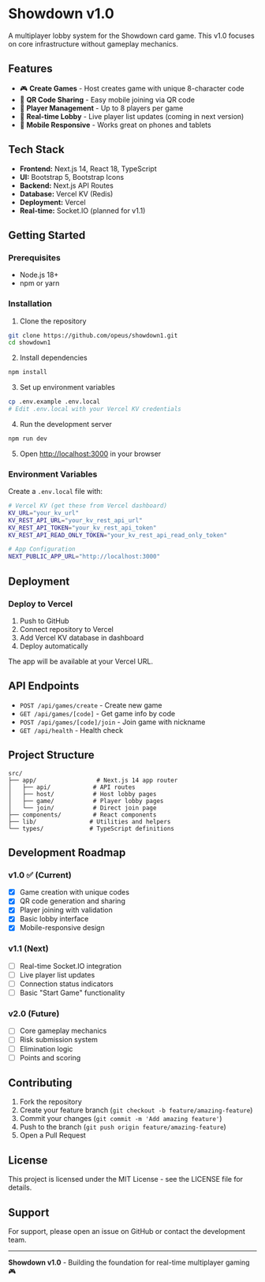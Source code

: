 # Showdown v1.0

A multiplayer lobby system for the Showdown card game. This v1.0 focuses on core infrastructure without gameplay mechanics.

## Features

- 🎮 **Create Games** - Host creates game with unique 8-character code
- 📱 **QR Code Sharing** - Easy mobile joining via QR code
- 👥 **Player Management** - Up to 8 players per game
- 🔄 **Real-time Lobby** - Live player list updates (coming in next version)
- 📱 **Mobile Responsive** - Works great on phones and tablets

## Tech Stack

- **Frontend:** Next.js 14, React 18, TypeScript
- **UI:** Bootstrap 5, Bootstrap Icons
- **Backend:** Next.js API Routes
- **Database:** Vercel KV (Redis)
- **Deployment:** Vercel
- **Real-time:** Socket.IO (planned for v1.1)

## Getting Started

### Prerequisites

- Node.js 18+
- npm or yarn

### Installation

1. Clone the repository
```bash
git clone https://github.com/opeus/showdown1.git
cd showdown1
```

2. Install dependencies
```bash
npm install
```

3. Set up environment variables
```bash
cp .env.example .env.local
# Edit .env.local with your Vercel KV credentials
```

4. Run the development server
```bash
npm run dev
```

5. Open [http://localhost:3000](http://localhost:3000) in your browser

### Environment Variables

Create a `.env.local` file with:

```bash
# Vercel KV (get these from Vercel dashboard)
KV_URL="your_kv_url"
KV_REST_API_URL="your_kv_rest_api_url"
KV_REST_API_TOKEN="your_kv_rest_api_token"
KV_REST_API_READ_ONLY_TOKEN="your_kv_rest_api_read_only_token"

# App Configuration
NEXT_PUBLIC_APP_URL="http://localhost:3000"
```

## Deployment

### Deploy to Vercel

1. Push to GitHub
2. Connect repository to Vercel
3. Add Vercel KV database in dashboard
4. Deploy automatically

The app will be available at your Vercel URL.

## API Endpoints

- `POST /api/games/create` - Create new game
- `GET /api/games/[code]` - Get game info by code
- `POST /api/games/[code]/join` - Join game with nickname
- `GET /api/health` - Health check

## Project Structure

```
src/
├── app/                 # Next.js 14 app router
│   ├── api/            # API routes
│   ├── host/           # Host lobby pages
│   ├── game/           # Player lobby pages
│   └── join/           # Direct join page
├── components/         # React components
├── lib/               # Utilities and helpers
└── types/             # TypeScript definitions
```

## Development Roadmap

### v1.0 ✅ (Current)
- [x] Game creation with unique codes
- [x] QR code generation and sharing
- [x] Player joining with validation
- [x] Basic lobby interface
- [x] Mobile-responsive design

### v1.1 (Next)
- [ ] Real-time Socket.IO integration
- [ ] Live player list updates
- [ ] Connection status indicators
- [ ] Basic "Start Game" functionality

### v2.0 (Future)
- [ ] Core gameplay mechanics
- [ ] Risk submission system
- [ ] Elimination logic
- [ ] Points and scoring

## Contributing

1. Fork the repository
2. Create your feature branch (`git checkout -b feature/amazing-feature`)
3. Commit your changes (`git commit -m 'Add amazing feature'`)
4. Push to the branch (`git push origin feature/amazing-feature`)
5. Open a Pull Request

## License

This project is licensed under the MIT License - see the LICENSE file for details.

## Support

For support, please open an issue on GitHub or contact the development team.

---

**Showdown v1.0** - Building the foundation for real-time multiplayer gaming 🎮